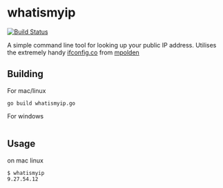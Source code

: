 # whatismyip

[![Build Status](https://travis-ci.org/mpolden/echoip.svg)](https://travis-ci.org/mpolden/echoip)

A simple command line tool for looking up your public IP address. Utilises the extremely handy 
[ifconfig.co](https://ifconfig.co) from [mpolden](https://github.com/mpolden)


## Building

For mac/linux 
```
go build whatismyip.go
```

For windows
```

```

## Usage

on mac linux

```
$ whatismyip
9.27.54.12
```
